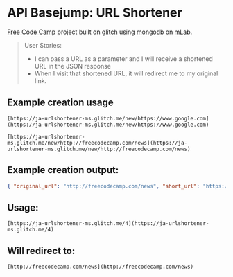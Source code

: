 # API Basejump: URL Shortener
[Free Code Camp](https://www.freecodecamp.org) project built on [glitch](https://glitch.com/) using [mongodb](https://www.mongodb.com/) on [mLab](https://mlab.com/).

> User Stories:
> - I can pass a URL as a parameter and I will receive a shortened URL in the JSON response
> - When I visit that shortened URL, it will redirect me to my original link.

## Example creation usage
`[https://ja-urlshortener-ms.glitch.me/new/https://www.google.com](https://ja-urlshortener-ms.glitch.me/new/https://www.google.com)`

`[https://ja-urlshortener-ms.glitch.me/new/http://freecodecamp.com/news](https://ja-urlshortener-ms.glitch.me/new/http://freecodecamp.com/news)`

## Example creation output:
```json
{ "original_url": "http://freecodecamp.com/news", "short_url": "https://ja-urlshortener-ms.glitch.me/4" }
```

## Usage:
`[https://ja-urlshortener-ms.glitch.me/4](https://ja-urlshortener-ms.glitch.me/4)`

## Will redirect to:
`[http://freecodecamp.com/news](http://freecodecamp.com/news)`
